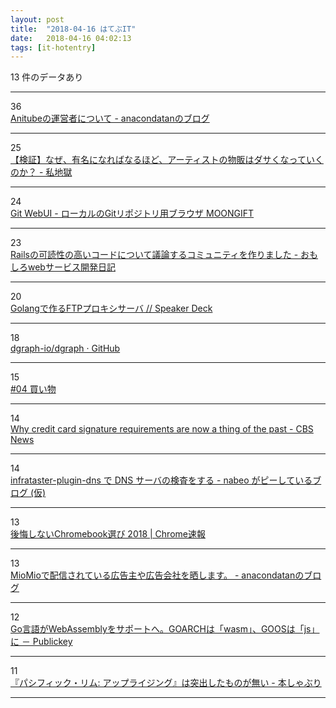 ```yaml
---
layout: post
title:  "2018-04-16 はてぶIT"
date:   2018-04-16 04:02:13
tags: [it-hotentry]
---
```

13 件のデータあり

<hr><div class="row">
<div class="col-1"><span class="badge badge-pill badge-success h2">36</span></div>
<div class="col-11"><a href='https://anacondatan.hatenablog.com/entry/2018/04/15/225548' target='_blank'>Anitubeの運営者について - anacondatanのブログ</a></div>
</div>
<hr>
<div class="row">
<div class="col-1"><span class="badge badge-pill badge-success h2">25</span></div>
<div class="col-11"><a href='http://ataso01.hatenablog.com/entry/2018/04/15/224050' target='_blank'>【検証】なぜ、有名になればなるほど、アーティストの物販はダサくなっていくのか？ - 私地獄</a></div>
</div>
<hr>
<div class="row">
<div class="col-1"><span class="badge badge-pill badge-success h2">24</span></div>
<div class="col-11"><a href='https://www.moongift.jp/2018/04/git-webui-%E3%83%AD%E3%83%BC%E3%82%AB%E3%83%AB%E3%81%AEgit%E3%83%AA%E3%83%9D%E3%82%B8%E3%83%88%E3%83%AA%E7%94%A8%E3%83%96%E3%83%A9%E3%82%A6%E3%82%B6/' target='_blank'>Git WebUI - ローカルのGitリポジトリ用ブラウザ MOONGIFT</a></div>
</div>
<hr>
<div class="row">
<div class="col-1"><span class="badge badge-pill badge-success h2">23</span></div>
<div class="col-11"><a href='http://blog.willnet.in/entry/2018/04/15/160555' target='_blank'>Railsの可読性の高いコードについて議論するコミュニティを作りました - おもしろwebサービス開発日記</a></div>
</div>
<hr>
<div class="row">
<div class="col-1"><span class="badge badge-pill badge-success h2">20</span></div>
<div class="col-11"><a href='https://speakerdeck.com/pyama86/golangdezuo-ruftppurokisisaba' target='_blank'>Golangで作るFTPプロキシサーバ // Speaker Deck</a></div>
</div>
<hr>
<div class="row">
<div class="col-1"><span class="badge badge-pill badge-success h2">18</span></div>
<div class="col-11"><a href='https://github.com/dgraph-io/dgraph' target='_blank'>dgraph-io/dgraph · GitHub</a></div>
</div>
<hr>
<div class="row">
<div class="col-1"><span class="badge badge-pill badge-success h2">15</span></div>
<div class="col-11"><a href='http://www.youtube.com/watch?v=7W2Xwtrlmqo' target='_blank'>#04 買い物</a></div>
</div>
<hr>
<div class="row">
<div class="col-1"><span class="badge badge-pill badge-success h2">14</span></div>
<div class="col-11"><a href='https://www.cbsnews.com/news/why-credit-card-signature-requirements-are-now-a-thing-of-the-past/' target='_blank'>Why credit card signature requirements are now a thing of the past - CBS News</a></div>
</div>
<hr>
<div class="row">
<div class="col-1"><span class="badge badge-pill badge-success h2">14</span></div>
<div class="col-11"><a href='https://nabeop.hatenablog.com/entry/2018/04/14/184436' target='_blank'>infrataster-plugin-dns で DNS サーバの検査をする - nabeo がピーしているブログ (仮)</a></div>
</div>
<hr>
<div class="row">
<div class="col-1"><span class="badge badge-pill badge-success h2">13</span></div>
<div class="col-11"><a href='https://chromesoku.com/choice-of-chromebook-2018/' target='_blank'>後悔しないChromebook選び 2018 | Chrome速報</a></div>
</div>
<hr>
<div class="row">
<div class="col-1"><span class="badge badge-pill badge-success h2">13</span></div>
<div class="col-11"><a href='https://anacondatan.hatenablog.com/entry/2018/04/16/001033' target='_blank'>MioMioで配信されている広告主や広告会社を晒します。 - anacondatanのブログ</a></div>
</div>
<hr>
<div class="row">
<div class="col-1"><span class="badge badge-pill badge-success h2">12</span></div>
<div class="col-11"><a href='http://www.publickey1.jp/blog/18/gowebassemblygoarchwasmgoosjs.html' target='_blank'>Go言語がWebAssemblyをサポートへ。GOARCHは「wasm」、GOOSは「js」に － Publickey</a></div>
</div>
<hr>
<div class="row">
<div class="col-1"><span class="badge badge-pill badge-success h2">11</span></div>
<div class="col-11"><a href='http://honeshabri.hatenablog.com/entry/pacificrim_uprising' target='_blank'>『パシフィック・リム: アップライジング』は突出したものが無い - 本しゃぶり</a></div>
</div>
<hr>
